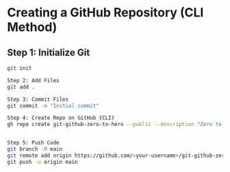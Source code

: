 # Creating a GitHub Repository (CLI Method)

## Step 1: Initialize Git
```bash
git init

Step 2: Add Files
git add .

Step 3: Commit Files
git commit -m "Initial commit"

Step 4: Create Repo on GitHub (CLI)
gh repo create git-github-zero-to-hero --public --description "Zero to Hero GitHub learning repo"


Step 5: Push Code
git branch -M main
git remote add origin https://github.com/<your-username>/git-github-zero-to-hero.git
git push -u origin main
